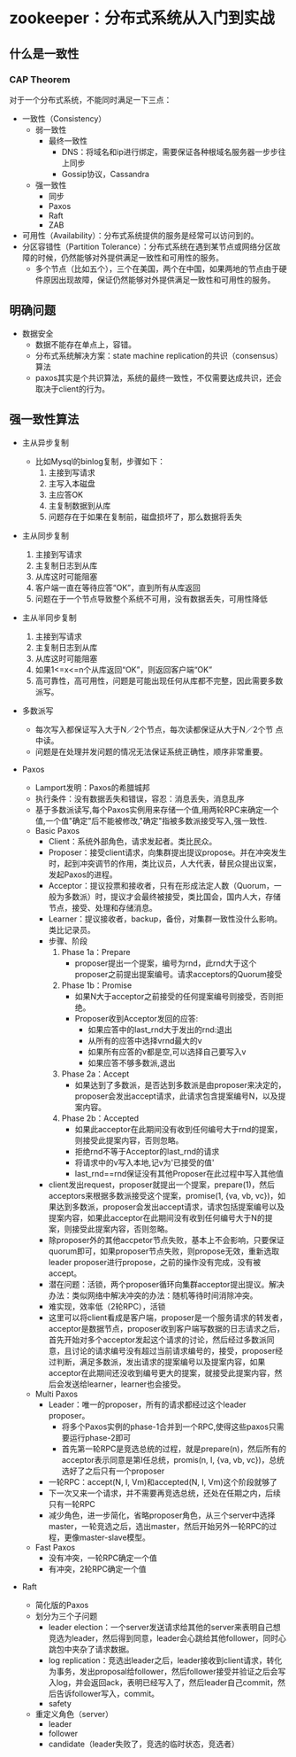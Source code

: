# zookeeper：分布式系统从入门到实战

## 什么是一致性

### CAP Theorem

对于一个分布式系统，不能同时满足一下三点：

- 一致性（Consistency）
  - 弱一致性
    - 最终一致性
      - DNS：将域名和ip进行绑定，需要保证各种根域名服务器一步步往上同步
      - Gossip协议，Cassandra
  - 强一致性
    - 同步
    - Paxos
    - Raft
    - ZAB
- 可用性（Availability）：分布式系统提供的服务是经常可以访问到的。
- 分区容错性（Partition Tolerance）：分布式系统在遇到某节点或网络分区故障的时候，仍然能够对外提供满足一致性和可用性的服务。
  - 多个节点（比如五个），三个在美国，两个在中国，如果两地的节点由于硬件原因出现故障，保证仍然能够对外提供满足一致性和可用性的服务。

## 明确问题

- 数据安全
  - 数据不能存在单点上，容错。
  - 分布式系统解决方案：state machine replication的共识（consensus）算法
  - paxos其实是个共识算法，系统的最终一致性，不仅需要达成共识，还会取决于client的行为。

## 强一致性算法

- 主从异步复制

  - 比如Mysql的binlog复制，步骤如下：
    1. 主接到写请求
    2. 主写入本磁盘
    3. 主应答OK
    4. 主复制数据到从库
    5. 问题存在于如果在复制前，磁盘损坏了，那么数据将丢失

- 主从同步复制

  1. 主接到写请求
  2. 主复制日志到从库
  3. 从库这时可能阻塞
  4. 客户端一直在等待应答“OK”，直到所有从库返回
  5. 问题在于一个节点导致整个系统不可用，没有数据丢失，可用性降低

- 主从半同步复制

  1. 主接到写请求
  2. 主复制日志到从库
  3. 从库这时可能阻塞
  4. 如果1<=x<=n个从库返回“OK”，则返回客户端“OK”
  5. 高可靠性，高可用性，问题是可能出现任何从库都不完整，因此需要多数派写。

- 多数派写

  - 每次写入都保证写入大于N／2个节点，每次读都保证从大于N／2个节 点中读。
  - 问题是在处理并发问题的情况无法保证系统正确性，顺序非常重要。

- Paxos

  - Lamport发明：Paxos的希腊城邦
  - 执行条件：没有数据丢失和错误，容忍：消息丢失，消息乱序
  - 基于多数派读写,每个Paxos实例用来存储一个值,用两轮RPC来确定一个值,一个值"确定"后不能被修改,"确定"指被多数派接受写入,强一致性.
  - Basic Paxos
    - Client：系统外部角色，请求发起者。类比民众。
    - Proposer：接受client请求，向集群提出提议propose。并在冲突发生时，起到冲突调节的作用，类比议员，人大代表，替民众提出议案，发起Paxos的进程。
    - Acceptor：提议投票和接收者，只有在形成法定人数（Quorum，一般为多数派）时，提议才会最终被接受，类比国会，国内人大，存储节点，接受、处理和存储消息。
    - Learner：提议接收者，backup，备份，对集群一致性没什么影响。类比记录员。
    - 步骤、阶段
      1. Phase 1a：Prepare
         - proposer提出一个提案，编号为rnd，此rnd大于这个proposer之前提出提案编号。请求acceptors的Quorum接受
      2. Phase 1b：Promise
         - 如果N大于acceptor之前接受的任何提案编号则接受，否则拒绝。
         - Proposer收到Acceptor发回的应答:
           - 如果应答中的last_rnd大于发出的rnd:退出
           - 从所有的应答中选择vrnd最大的v
           - 如果所有应答的v都是空,可以选择自己要写入v
           - 如果应答不够多数派,退出
      3. Phase 2a：Accept
         - 如果达到了多数派，是否达到多数派是由proposer来决定的，proposer会发出accept请求，此请求包含提案编号N，以及提案内容。
      4. Phase 2b：Accepted
         - 如果此acceptor在此期间没有收到任何编号大于rnd的提案，则接受此提案内容，否则忽略。
         - 拒绝rnd不等于Acceptor的last_rnd的请求
         - 将请求中的v写入本地,记v为'已接受的值'
         - last_rnd==rnd保证没有其他Proposer在此过程中写入其他值
    - client发出request，proposer就提出一个提案，prepare(1)，然后acceptors来根据多数派接受这个提案，promise(1, {va, vb, vc})，如果达到多数派，proposer会发出accept请求，请求包括提案编号以及提案内容，如果此acceptor在此期间没有收到任何编号大于N的提案，则接受此提案内容，否则忽略。
    - 除proposer外的其他accpetor节点失败，基本上不会影响，只要保证quorum即可，如果proposer节点失败，则propose无效，重新选取leader proposer进行propose，之前的操作没有完成，没有被accept。
    - 潜在问题：活锁，两个proposer循环向集群acceptor提出提议。解决办法：类似网络中解决冲突的办法：随机等待时间消除冲突。
    - 难实现，效率低（2轮RPC），活锁
    - 这里可以将client看成是客户端，proposer是一个服务请求的转发者，acceptor是数据节点，proposer收到客户端写数据的日志请求之后，首先开始对多个acceptor发起这个请求的讨论，然后经过多数派同意，且讨论的请求编号没有超过当前请求编号的，接受，proposer经过判断，满足多数派，发出请求的提案编号以及提案内容，如果acceptor在此期间还没收到编号更大的提案，就接受此提案内容，然后会发送给learner，learner也会接受。
  - Multi Paxos
    - Leader：唯一的proposer，所有的请求都经过这个leader proposer。
      - 将多个Paxos实例的phase-1合并到一个RPC,使得这些paxos只需要运行phase-2即可
      - 首先第一轮RPC是竞选总统的过程，就是prepare(n)，然后所有的acceptor表示同意是第I任总统，promis(n, I, {va, vb, vc})，总统选好了之后只有一个proposer
    - 一轮RPC：accept(N, I, Vm)和accepted(N, I, Vm)这个阶段就够了
    - 下一次又来一个请求，并不需要再竞选总统，还处在任期之内，后续只有一轮RPC
    - 减少角色，进一步简化，省略proposer角色，从三个server中选择master，一轮竞选之后，选出master，然后开始另外一轮RPC的过程，更像master-slave模型。
  - Fast Paxos
    - 没有冲突，一轮RPC确定一个值
    - 有冲突，2轮RPC确定一个值

- Raft

  - 简化版的Paxos
  - 划分为三个子问题
    - leader election：一个server发送请求给其他的server来表明自己想竞选为leader，然后得到同意，leader会心跳给其他follower，同时心跳包中夹杂了请求数据。
    - log replication：竞选出leader之后，leader接收到client请求，转化为事务，发出proposal给follower，然后follower接受并验证之后会写入log，并会返回ack，表明已经写入了，然后leader自己commit，然后告诉follower写入，commit。
    - safety
  - 重定义角色（server）
    - leader
    - follower
    - candidate（leader失败了，竞选的临时状态，竞选者）

  